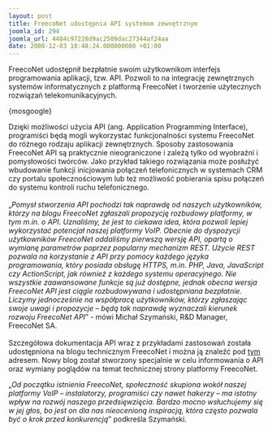 ```yaml
---
layout: post
title: FreecoNet udostępnia API systemom zewnętrznym
joomla_id: 294
joomla_url: 4484c97228d9ac2509dac27344af24aa
date: 2008-12-03 18:48:24.000000000 +01:00
---
```

FreecoNet udostępnił bezpłatnie swoim użytkownikom interfejs programowania aplikacji, tzw. API. Pozwoli to na integrację zewnętrznych system&oacute;w informatycznych z platformą FreecoNet i tworzenie użytecznych rozwiązań telekomunikacyjnych.<p>{mosgoogle}</p><p>Dzięki możliwości użycia API (ang. Application Programming Interface), programiści będą mogli wykorzystać funkcjonalności systemu FreecoNet do r&oacute;żnego rodzaju aplikacji zewnętrznych. Sposoby zastosowania FreecoNet API są praktycznie nieograniczone i zależą tylko od wyobraźni i pomysłowości tw&oacute;rc&oacute;w. Jako przykład takiego rozwiązania może posłużyć wbudowanie funkcji inicjowania połączeń telefonicznych w systemach CRM czy portalu społecznościowym lub też możliwość pobierania spisu połączeń do systemu kontroli ruchu telefonicznego.<br /><br />&bdquo;<em>Pomysł stworzenia API pochodzi tak naprawdę od naszych użytkownik&oacute;w, kt&oacute;rzy na blogu FreecoNet zgłaszali propozycję rozbudowy platformy, w tym m.in. o API. Uznaliśmy, że jest to ciekawa idea, kt&oacute;ra pozwoli lepiej wykorzystać potencjał naszej platformy VoIP. Obecnie do dyspozycji użytkownik&oacute;w FreecoNet oddaliśmy pierwszą wersję API, opartą o wymianę parametr&oacute;w poprzez popularny mechanizm REST. Użycie REST pozwala na korzystanie z API przy pomocy każdego języka programowania, kt&oacute;ry posiada obsługę HTTPS, m.in. PHP, Java, JavaScript czy ActionScript, jak r&oacute;wnież z każdego systemu operacyjnego. Nie wszystkie zaawansowane funkcje są już dostępne, jednak obecna wersja FreecoNet API jest ciągle rozbudowywana i udostępniana bezpłatnie. Liczymy jednocześnie na wsp&oacute;łpracę użytkownik&oacute;w, kt&oacute;rzy zgłaszając swoje uwagi i propozycje &ndash; będą tak naprawdę wyznaczali kierunek rozwoju FreecoNet API</em>&rdquo; - m&oacute;wi Michał Szymański, R&amp;D Manager, FreecoNet SA.<br /><br />Szczeg&oacute;łowa dokumentacja API wraz z przykładami zastosowań została udostępniona na blogu technicznym FreecoNet i można ją znaleźć pod <a href="http://techblog.freeconet.pl/" target="_blank">tym</a>  adresem. Nowy blog został stworzony specjalnie w celu informowania o API oraz wymiany pogląd&oacute;w na temat technicznej strony platformy FreecoNet.</p><p>&bdquo;<em>Od początku istnienia FreecoNet, społeczność skupiona wok&oacute;ł naszej platformy VoIP &ndash; instalatorzy, programiści czy nawet hakerzy &ndash; ma istotny wpływ na rozw&oacute;j naszego przedsięwzięcia. Bardzo mocno wsłuchujemy się w jej głos, bo jest on dla nas nieocenioną inspiracją, kt&oacute;ra często pozwala być o krok przed konkurencją</em>&rdquo; podkreśla Szymański.</p>
